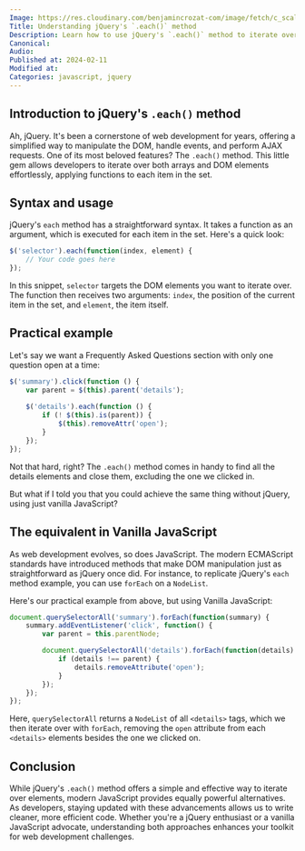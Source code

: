 ```yaml
---
Image: https://res.cloudinary.com/benjamincrozat-com/image/fetch/c_scale,f_webp,q_auto,w_1200/https://github.com/benjamincrozat/content/assets/3613731/71b3175d-790d-4206-988c-c80a7c79ed8b
Title: Understanding jQuery's `.each()` method
Description: Learn how to use jQuery's `.each()` method to iterate over DOM elements and arrays, and discover a modern vanilla JavaScript alternative.
Canonical: 
Audio:
Published at: 2024-02-11
Modified at:
Categories: javascript, jquery
---
```


## Introduction to jQuery's `.each()` method

Ah, jQuery. It's been a cornerstone of web development for years, offering a simplified way to manipulate the DOM, handle events, and perform AJAX requests. One of its most beloved features? The `.each()` method. This little gem allows developers to iterate over both arrays and DOM elements effortlessly, applying functions to each item in the set.

## Syntax and usage

jQuery's `each` method has a straightforward syntax. It takes a function as an argument, which is executed for each item in the set. Here's a quick look:

```js
$('selector').each(function(index, element) {
    // Your code goes here
});
```

In this snippet, `selector` targets the DOM elements you want to iterate over. The function then receives two arguments: `index`, the position of the current item in the set, and `element`, the item itself.

## Practical example

Let's say we want a Frequently Asked Questions section with only one question open at a time:

```js
$('summary').click(function () {
    var parent = $(this).parent('details');
  
    $('details').each(function () {
        if (! $(this).is(parent)) {
            $(this).removeAttr('open');
        }
    });
});
```

Not that hard, right? The `.each()` method comes in handy to find all the details elements and close them, excluding the one we clicked in.

But what if I told you that you could achieve the same thing without jQuery, using just vanilla JavaScript?

## The equivalent in Vanilla JavaScript

As web development evolves, so does JavaScript. The modern ECMAScript standards have introduced methods that make DOM manipulation just as straightforward as jQuery once did. For instance, to replicate jQuery's `each` method example, you can use `forEach` on a `NodeList`.

Here's our practical example from above, but using Vanilla JavaScript:

```js
document.querySelectorAll('summary').forEach(function(summary) {
    summary.addEventListener('click', function() {
        var parent = this.parentNode;

        document.querySelectorAll('details').forEach(function(details) {
            if (details !== parent) {
                details.removeAttribute('open');
            }
        });
    });
});
```

Here, `querySelectorAll` returns a `NodeList` of all `<details>` tags, which we then iterate over with `forEach`, removing the `open` attribute from each `<details>` elements besides the one we clicked on.

## Conclusion

While jQuery's `.each()` method offers a simple and effective way to iterate over elements, modern JavaScript provides equally powerful alternatives. As developers, staying updated with these advancements allows us to write cleaner, more efficient code. Whether you're a jQuery enthusiast or a vanilla JavaScript advocate, understanding both approaches enhances your toolkit for web development challenges.
